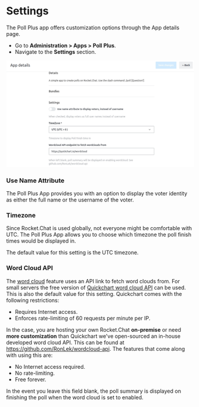 # Settings

The Poll Plus app offers customization options through the App details page. 

- Go to **Administration &gt; Apps &gt; Poll Plus**.
- Navigate to the **Settings** section.

![](../../../../.gitbook/assets/poll_settings.jpg)

### Use Name Attribute
The Poll Plus App provides you with an option to display the voter identity as either the full name or the username of the voter.

### Timezone
Since Rocket.Chat is used globally, not everyone might be comfortable with UTC. The Poll Plus App allows you to choose which timezone the poll finish times would be displayed in.

The default value for this setting is the UTC timezone.

### Word Cloud API
The [word cloud](../guides/word-cloud.md) feature uses an API link to fetch word clouds from. For small servers the free version of [Quickchart word cloud API](http://quickchart.io/documentation/word-cloud-api/) can be used. This is also the default value for this setting. Quickchart comes with the following restrictions:
- Requires Internet access.
- Enforces rate-limiting of 60 requests per minute per IP.

In the case, you are hosting your own Rocket.Chat **on-premise** or need **more customization** than Quickchart we've open-sourced an in-house developed word cloud API. This can be found at https://github.com/RonLek/wordcloud-api. The features that come along with using this are:
- No Internet access required.
- No rate-limiting.
- Free forever.

In the event you leave this field blank, the poll summary is displayed on finishing the poll when the word cloud is set to enabled.
